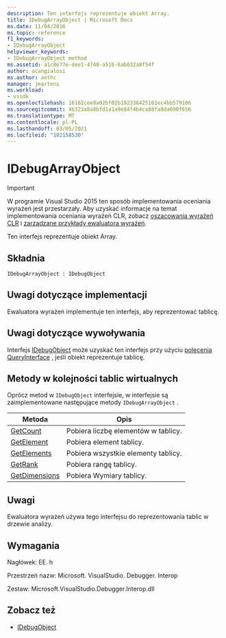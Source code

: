 ```yaml
---
description: Ten interfejs reprezentuje obiekt Array.
title: IDebugArrayObject | Microsoft Docs
ms.date: 11/04/2016
ms.topic: reference
f1_keywords:
- IDebugArrayObject
helpviewer_keywords:
- IDebugArrayObject method
ms.assetid: a1c8e77e-dee1-4748-a516-6ab032a8f54f
author: acangialosi
ms.author: anthc
manager: jmartens
ms.workload:
- vssdk
ms.openlocfilehash: 16162cee8a02bf02b192336425101ec4bb579106
ms.sourcegitcommit: 4b323a8a8bfd1a1a9e84f4b4ca88fa8da690f656
ms.translationtype: MT
ms.contentlocale: pl-PL
ms.lasthandoff: 03/05/2021
ms.locfileid: "102158530"
---
```

# <a name="idebugarrayobject"></a>IDebugArrayObject
> [!IMPORTANT]
> W programie Visual Studio 2015 ten sposób implementowania oceniania wyrażeń jest przestarzały. Aby uzyskać informacje na temat implementowania oceniania wyrażeń CLR, zobacz [oszacowania wyrażeń CLR](https://github.com/Microsoft/ConcordExtensibilitySamples/wiki/CLR-Expression-Evaluators) i [zarządzane przykłady ewaluatora wyrażeń](https://github.com/Microsoft/ConcordExtensibilitySamples/wiki/Managed-Expression-Evaluator-Sample).

 Ten interfejs reprezentuje obiekt Array.

## <a name="syntax"></a>Składnia

```
IDebugArrayObject : IDebugObject
```

## <a name="notes-for-implementers"></a>Uwagi dotyczące implementacji
 Ewaluatora wyrażeń implementuje ten interfejs, aby reprezentować tablicę.

## <a name="notes-for-callers"></a>Uwagi dotyczące wywoływania
 Interfejs [IDebugObject](../../../extensibility/debugger/reference/idebugobject.md) może uzyskać ten interfejs przy użyciu [polecenia QueryInterface](/cpp/atl/queryinterface) , jeśli obiekt reprezentuje tablicę.

## <a name="methods-in-vtable-order"></a>Metody w kolejności tablic wirtualnych
 Oprócz metod w `IDebugObject` interfejsie, w interfejsie są zaimplementowane następujące metody `IDebugArrayObject` .

|Metoda|Opis|
|------------|-----------------|
|[GetCount](../../../extensibility/debugger/reference/idebugarrayobject-getcount.md)|Pobiera liczbę elementów w tablicy.|
|[GetElement](../../../extensibility/debugger/reference/idebugarrayobject-getelement.md)|Pobiera element tablicy.|
|[GetElements](../../../extensibility/debugger/reference/idebugarrayobject-getelements.md)|Pobiera wszystkie elementy tablicy.|
|[GetRank](../../../extensibility/debugger/reference/idebugarrayobject-getrank.md)|Pobiera rangę tablicy.|
|[GetDimensions](../../../extensibility/debugger/reference/idebugarrayobject-getdimensions.md)|Pobiera Wymiary tablicy.|

## <a name="remarks"></a>Uwagi
 Ewaluatora wyrażeń używa tego interfejsu do reprezentowania tablic w drzewie analizy.

## <a name="requirements"></a>Wymagania
 Nagłówek: EE. h

 Przestrzeń nazw: Microsoft. VisualStudio. Debugger. Interop

 Zestaw: Microsoft.VisualStudio.Debugger.Interop.dll

## <a name="see-also"></a>Zobacz też
- [IDebugObject](../../../extensibility/debugger/reference/idebugobject.md)
